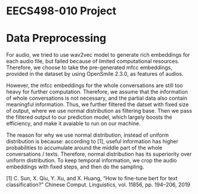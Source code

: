 # EECS498-010 Project

# Data Preprocessing

For audio, we tried to use wav2vec model to generate rich embeddings for each audio file, but failed because of limited computational resources. Therefore, we choose to take the pre-generated mfcc embeddings, provided in the dataset by using OpenSmile 2.3.0, as features of audios.

However, the mfcc embeddings for the whole conversations are still too heavy for further computation. Therefore, we assume that the information of whole conversations is not necessary, and the partial data also contain meaningful information. Thus, we further filtered the datset with fixed size of output, where we use normal distribution as filtering base. Then we pass the filtered output to our prediction model, which largely boosts the efficiency, and make it avaiable to run on our machine.

The reason for why we use normal distribution, instead of uniform distribution is because: according to [1], useful information has higher probabilities to accumulate around the middle part of the whole conversations / texts. Therefore, normal distribution has its superiority over uniform distribution. To keep temporal information, we crop the audio embeddings with fixed steps, and then do the sampling.






[1] C. Sun, X. Qiu, Y. Xu, and X. Huang, “How to fine-tune bert for text classification?” Chinese Comput. Linguistics, vol. 11856, pp. 194–206, 2019